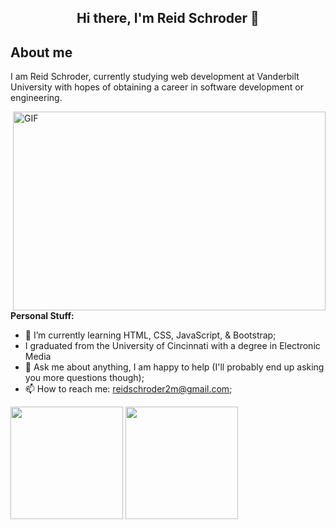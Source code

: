 <h2 align="center"> Hi there, I'm Reid Schroder 👋<h2>

  
  
 <h2>About me</h2>

I am Reid Schroder, currently studying web development at Vanderbilt University with hopes of obtaining a career in software development or engineering.    

  
  <img align="right" alt="GIF" src="https://github.com/reidschroder/reidschroder/blob/main/lofi-coding.gif" width="500" height="318" />
  

**Personal Stuff:**

- 🚀 I’m currently learning HTML, CSS, JavaScript, & Bootstrap; 
- I graduated from the University of Cincinnati with a degree in Electronic Media
- 💬 Ask me about anything, I am happy to help 
  (I'll probably end up asking you more questions though);
- 📫 How to reach me: reidschroder2m@gmail.com;


  
<p>  
  <img height="180em" src="https://github-readme-stats.vercel.app/api?username=reidschroder&show_icons=true&hide_border=true&&count_private=true&include_all_commits=true" />
    <img height="180em" src="https://github-readme-stats.vercel.app/api/top-langs/?username=reidschroder&exclude_repo=KNN-Image-Classification&show_icons=true&hide_border=true&layout=compact&langs_count=8"/>
  </p>
<!--
**reidschroder/reidschroder** is a ✨ _special_ ✨ repository because its `README.md` (this file) appears on your GitHub profile.

Here are some ideas to get you started:

- 🔭 I’m currently working on ...
- 🌱 I’m currently learning ...
- 👯 I’m looking to collaborate on ...
- 🤔 I’m looking for help with ...
- 💬 Ask me about ...
- 📫 How to reach me: ...
- 😄 Pronouns: ...
- ⚡ Fun fact: ...
-->
